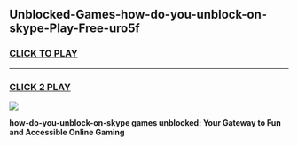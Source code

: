 
## Unblocked-Games-how-do-you-unblock-on-skype-Play-Free-uro5f
<h3>
<a href="https://premium76.site?title=how-do-you-unblock-on-skype&ref=20M">CLICK TO PLAY</a></h3>
<hr>

<h3>
<a href="https://premium76.site?title=how-do-you-unblock-on-skype&ref=20M">CLICK 2 PLAY</a>
  
</h3>

<a href="https://premium76.site?title=how-do-you-unblock-on-skype&ref=19M"><img src="https://clearcache.store/games.png"></a>


**how-do-you-unblock-on-skype games unblocked: Your Gateway to Fun and Accessible Online Gaming**
